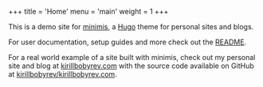 +++
title = 'Home'
menu = 'main'
weight = 1
+++

This is a demo site for [minimis](https://github.com/kirillbobyrev/minimis), a
[Hugo](https://gohugo/io) theme for personal sites and blogs.

For user documentation, setup guides and more check out the
[README](https://github.com/kirillbobyrev/minimis/README.md).

For a real world example of a site built with minimis, check out my personal
site and blog at [kirillbobyrev.com](https://kirillbobyrev.com) with the source
code available on GitHub at
[kirillbobyrev/kirillbobyrev.com](https://github.com/kirillbobyrev/kirillbobyrev.com).
